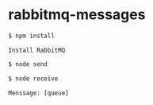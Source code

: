 # rabbitmq-messages

```sh
$ npm install
```

`Install RabbitMQ`

```sh
$ node send
```

```sh
$ node receive
```
`Menssage: [queue]`